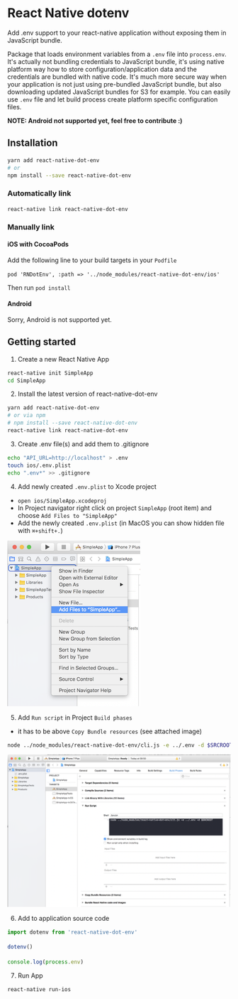 # React Native dotenv

Add .env support to your react-native application without exposing them in JavaScript bundle.

Package that loads environment variables from a `.env` file into `process.env`. It's actually not bundling credentials to JavaScript bundle, it's using native platform way how to store
configuration/application data and the credentials are bundled with native code. It's much more secure way when your application is not just using pre-bundled JavaScript bundle, but also downloading updated JavaScript bundles for S3 for example. You can easily use `.env` file and let build process create platform specific configuration files.

**NOTE: Android not supported yet, feel free to contribute :)**

## Installation

```sh
yarn add react-native-dot-env
# or
npm install --save react-native-dot-env
```

### Automatically link

```sh
react-native link react-native-dot-env
```

### Manually link

#### iOS with CocoaPods

Add the following line to your build targets in your `Podfile`

`pod 'RNDotEnv', :path => '../node_modules/react-native-dot-env/ios'`

Then run `pod install`

#### Android

Sorry, Android is not supported yet.

## Getting started

1. Create a new React Native App

  ```sh
  react-native init SimpleApp
  cd SimpleApp
  ```

2. Install the latest version of react-native-dot-env

  ```sh
  yarn add react-native-dot-env
  # or via npm
  # npm install --save react-native-dot-env
  react-native link react-native-dot-env
  ```

3. Create .env file(s) and add them to .gitignore

  ```sh
  echo "API_URL=http://localhost" > .env
  touch ios/.env.plist
  echo ".env*" >> .gitignore
  ```

4. Add newly created `.env.plist` to Xcode project

  - `open ios/SimpleApp.xcodeproj`
  - In Project navigator right click on project `SimpleApp` (root item) and choose `Add Files to "SimpleApp"`
  -  Add the newly created `.env.plist` (in MacOS you can show hidden file with `⌘+shift+.`)
  
  ![Add file](docs/add_file.png)

5. Add `Run script` in Project `Build phases`

  - it has to be above `Copy Bundle resources` (see attached image)

  ```sh
  node ../node_modules/react-native-dot-env/cli.js -e ../.env -d $SRCROOT
  ```
  
  ![Build phases](docs/build_phases.png)
  
6. Add to application source code

  ```js
  import dotenv from 'react-native-dot-env'

  dotenv()

  console.log(process.env)
  ```

7. Run App

  ```sh
  react-native run-ios
  ```
